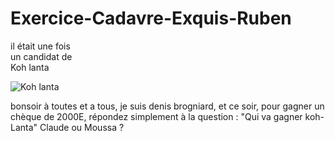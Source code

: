 # Exercice-Cadavre-Exquis-Ruben

il était une fois</br>
un candidat de </br>
Koh lanta </br>

![Koh lanta](https://media.giphy.com/media/xThtappQfQohgzJMdi/giphy.gif)

bonsoir à toutes et a tous, je suis denis brogniard, et ce soir, pour gagner
un chèque de 2000E, répondez simplement à la question :
"Qui va gagner koh-Lanta" Claude ou Moussa ?
